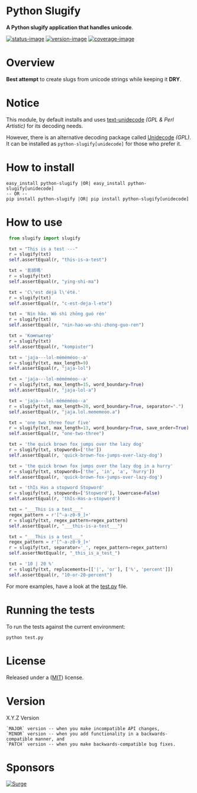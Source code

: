 Python Slugify
====================

**A Python slugify application that handles unicode**.

[![status-image]][status-link]
[![version-image]][version-link]
[![coverage-image]][coverage-link]

Overview
====================

**Best attempt** to create slugs from unicode strings while keeping it **DRY**.

Notice
====================

This module, by default installs and uses [text-unidecode](https://github.com/kmike/text-unidecode) *(GPL & Perl Artistic)* for its decoding needs.

However, there is an alternative decoding package called [Unidecode](https://github.com/avian2/unidecode) *(GPL)*. It can be installed as `python-slugify[unidecode]` for those who prefer it.


How to install
====================
    easy_install python-slugify |OR| easy_install python-slugify[unidecode]
    -- OR --
    pip install python-slugify |OR| pip install python-slugify[unidecode]

How to use
====================

   ```python
    from slugify import slugify

    txt = "This is a test ---"
    r = slugify(txt)
    self.assertEqual(r, "this-is-a-test")

    txt = '影師嗎'
    r = slugify(txt)
    self.assertEqual(r, "ying-shi-ma")

    txt = 'C\'est déjà l\'été.'
    r = slugify(txt)
    self.assertEqual(r, "c-est-deja-l-ete")

    txt = 'Nín hǎo. Wǒ shì zhōng guó rén'
    r = slugify(txt)
    self.assertEqual(r, "nin-hao-wo-shi-zhong-guo-ren")

    txt = 'Компьютер'
    r = slugify(txt)
    self.assertEqual(r, "kompiuter")

    txt = 'jaja---lol-méméméoo--a'
    r = slugify(txt, max_length=9)
    self.assertEqual(r, "jaja-lol")

    txt = 'jaja---lol-méméméoo--a'
    r = slugify(txt, max_length=15, word_boundary=True)
    self.assertEqual(r, "jaja-lol-a")

    txt = 'jaja---lol-méméméoo--a'
    r = slugify(txt, max_length=20, word_boundary=True, separator=".")
    self.assertEqual(r, "jaja.lol.mememeoo.a")

    txt = 'one two three four five'
    r = slugify(txt, max_length=13, word_boundary=True, save_order=True)
    self.assertEqual(r, "one-two-three")

    txt = 'the quick brown fox jumps over the lazy dog'
    r = slugify(txt, stopwords=['the'])
    self.assertEqual(r, 'quick-brown-fox-jumps-over-lazy-dog')

    txt = 'the quick brown fox jumps over the lazy dog in a hurry'
    r = slugify(txt, stopwords=['the', 'in', 'a', 'hurry'])
    self.assertEqual(r, 'quick-brown-fox-jumps-over-lazy-dog')

    txt = 'thIs Has a stopword Stopword'
    r = slugify(txt, stopwords=['Stopword'], lowercase=False)
    self.assertEqual(r, 'thIs-Has-a-stopword')

    txt = "___This is a test___"
    regex_pattern = r'[^-a-z0-9_]+'
    r = slugify(txt, regex_pattern=regex_pattern)
    self.assertEqual(r, "___this-is-a-test___")

    txt = "___This is a test___"
    regex_pattern = r'[^-a-z0-9_]+'
    r = slugify(txt, separator='_', regex_pattern=regex_pattern)
    self.assertNotEqual(r, "_this_is_a_test_")

    txt = '10 | 20 %'
    r = slugify(txt, replacements=[['|', 'or'], ['%', 'percent']])
    self.assertEqual(r, "10-or-20-percent")

   ```
   
For more examples, have a look at the [test.py](test.py) file.


Running the tests
====================

To run the tests against the current environment:

    python test.py


License
====================

Released under a ([MIT](LICENSE)) license.


Version
====================
X.Y.Z Version

    `MAJOR` version -- when you make incompatible API changes,
    `MINOR` version -- when you add functionality in a backwards-compatible manner, and
    `PATCH` version -- when you make backwards-compatible bug fixes.

[status-image]: https://secure.travis-ci.org/un33k/python-slugify.png?branch=master
[status-link]: http://travis-ci.org/un33k/python-slugify?branch=master

[version-image]: https://img.shields.io/pypi/v/python-slugify.svg
[version-link]: https://pypi.python.org/pypi/python-slugify

[coverage-image]: https://coveralls.io/repos/un33k/python-slugify/badge.svg
[coverage-link]: https://coveralls.io/r/un33k/python-slugify

[download-image]: https://img.shields.io/pypi/dm/python-slugify.svg
[download-link]: https://pypi.python.org/pypi/python-slugify


Sponsors
====================

[![Surge](https://www.surgeforward.com/wp-content/themes/understrap-master/images/logo.png)](https://github.com/surgeforward)
